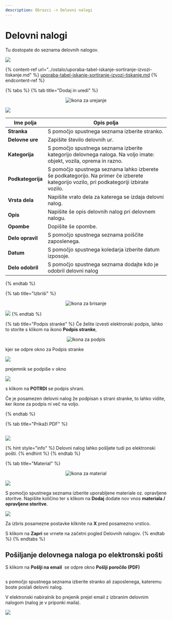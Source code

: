 ```yaml
---
description: Obrazci -> Delovni nalogi
---
```


# Delovni nalogi

Tu dostopate do seznama delovnih nalogov.

![](../.gitbook/assets/Obrazci_delovni_nalog_pogled.PNG)

{% content-ref url="../ostalo/uporaba-tabel-iskanje-sortiranje-izvozi-tiskanje.md" %}
[uporaba-tabel-iskanje-sortiranje-izvozi-tiskanje.md](../ostalo/uporaba-tabel-iskanje-sortiranje-izvozi-tiskanje.md)
{% endcontent-ref %}

{% tabs %}
{% tab title="Dodaj in uredi" %}
<div align="center"><img src="../.gitbook/assets/Knjiga_ikona_pisalo (5).png" alt="Ikona za urejanje"></div>

![](../.gitbook/assets/Obrazci_delovni_nalog_uredi.PNG)

| Ime polja         | Opis polja                                                                                                                                |
| ----------------- | ----------------------------------------------------------------------------------------------------------------------------------------- |
| **Stranka**       | S pomočjo spustnega seznama izberite stranko.                                                                                             |
| **Delovne ure**   | Zapišite število delovnih ur.                                                                                                             |
| **Kategorija**    | S pomočjo spustnega seznama izberite kategorijo delovnega naloga. Na voljo imate: objekt, vozila, oprema in razno.                        |
| **Podkategorija** | S pomočjo spustnega seznama lahko izberete še podkategorijo. Na primer če izberete kategorijo vozilo, pri podkategoriji  izbirate vozilo. |
| **Vrsta dela**    | Napišite vrato dela za katerega se izdaja delovni nalog.                                                                                  |
| **Opis**          | Napišite še opis delovnih nalog pri delovnem nalogu.                                                                                      |
| **Opombe**        | Dopišite še opombe.                                                                                                                       |
| **Delo opravil**  | S pomočjo spustnega seznama poiščite zaposlenega.                                                                                         |
| **Datum**         | S pomočjo spustnega koledarja izberite datum izposoje.                                                                                    |
| **Delo odobril**  | S pomočjo spustnega seznama dodajte kdo je odobril delovni nalog                                                                          |
{% endtab %}

{% tab title="Izbriši" %}
<div align="center"><img src="../.gitbook/assets/Knjiga_ikona_izbris.png" alt="Ikona za brisanje"></div>

![](../.gitbook/assets/Obrazci_delovni_nalog_izbrisi.PNG)
{% endtab %}

{% tab title="Podpis stranke" %}
Če želite izvesti elektronski podpis, lahko to storite s klikom na ikono **Podpis stranke**,&#x20;

<div align="center"><img src="../.gitbook/assets/podpis_ikona (1).png" alt="Ikona za podpis"></div>

kjer se odpre okno za Podpis stranke

![](<../.gitbook/assets/Pozarne_straze_napovedane_podpis_stranke (1).PNG>)

prejemnik se podpiše v okno

![](../.gitbook/assets/Pozarne_straze_napovedane_podpis_stranke2.PNG)

s klikom na **POTRDI** se podpis shrani.&#x20;

Če je posamezen delovni nalog že podpisan s strani stranke, to lahko vidite, ker ikone za podpis ni več na voljo.

<div align="center"><img src="../.gitbook/assets/podpis_ikona2.png" alt=""></div>
{% endtab %}

{% tab title="Prikaži PDF" %}
<div align="center"><img src="../.gitbook/assets/Knjiga_ikona_tisk (1).png" alt=""></div>

![](../.gitbook/assets/Obrazci_delovni_nalog_tiskaj_prikazi-nalog.PNG)

{% hint style="info" %}
Delovni nalog lahko pošljete tudi po elektronski pošti.
{% endhint %}
{% endtab %}

{% tab title="Material" %}
<div align="center"><img src="../.gitbook/assets/Knjiga_ikona_predogled (3).png" alt="Ikona za material"></div>

![](../.gitbook/assets/Servis_servisi_RGA_material_pogled_prazen.PNG)

S pomočjo spustnega seznama izberite uporabljene materiale oz. opravljene storitve. Napišite količino ter s klikom na **Dodaj** dodate nov vnos **materiala / opravljene storitve**.

![](../.gitbook/assets/Obrazci_delovni_nalog_materiali.PNG)

Za izbris posamezne postavke kliknite na **X** pred posamezno vrstico.

S klikom na **Zapri** se vrnete na začetni pogled Delovnih nalogov.
{% endtab %}
{% endtabs %}

## Pošiljanje delovnega naloga po elektronski pošti

S klikom na **Pošlji na email** <img src="../.gitbook/assets/Obrazci_delovni_nalog_tiskaj-nalog_mail.PNG" alt="" data-size="original"> se odpre okno **Pošlji poročilo (PDF)**

<div align="left"><img src="../.gitbook/assets/Obrazci_delovni_nalog_tiskaj-nalog_mail2.PNG" alt=""></div>

s pomočjo spustnega seznama izberite stranko ali zaposlenega, kateremu boste poslali delovni nalog.

V elektronski nabiralnik bo prejenik prejel email z izbranim delovnim nalogom​ (nalog je v priponki maila).‌

![](../.gitbook/assets/Obrazci_delovni_nalog_tiskaj-nalog_mail3_inbox.png)



### &#x20;<a href="#kako-dodam-nov-servis-rga" id="kako-dodam-nov-servis-rga"></a>
